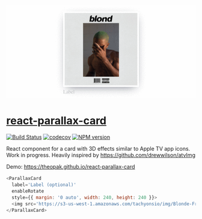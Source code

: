 ![preview.gif](preview.gif)

# [react-parallax-card](https://theopak.github.io/react-parallax-card)

[![Build Status](https://travis-ci.org/theopak/react-parallax-card.svg?branch=master)](https://travis-ci.org/theopak/react-parallax-card)
[![codecov](https://codecov.io/gh/theopak/react-parallax-card/branch/master/graph/badge.svg)](https://codecov.io/gh/theopak/react-parallax-card)
[![NPM version](https://badge.fury.io/js/react-parallax-card.svg)](http://badge.fury.io/js/react-parallax-card)

React component for a card with 3D effects similar to Apple TV app icons. Work in progress. Heavily inspired by https://github.com/drewwilson/atvImg

Demo: https://theopak.github.io/react-parallax-card

```js
<ParallaxCard
  label='Label (optional)'
  enableRotate
  style={{ margin: '0 auto', width: 240, height: 240 }}>
  <img src='https://s3-us-west-1.amazonaws.com/tachyonsio/img/Blonde-Frank_Ocean.jpeg' width='240' role='presentation' />
</ParallaxCard>
```
